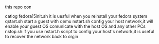 this repo con

catlog
fedora15init.sh it is uesful when you reinstall your fedora system
qstart.sh start a guest with qemu
nstart.sh config your host network,it will enable your guest OS comunicate with the host OS and any other PCs
nstop.sh if you use nstart.h script to config your host's network,it is useful to recover the network back to orgin
